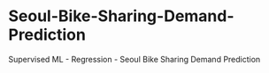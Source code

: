 # Seoul-Bike-Sharing-Demand-Prediction
Supervised ML - Regression - Seoul Bike Sharing Demand Prediction
